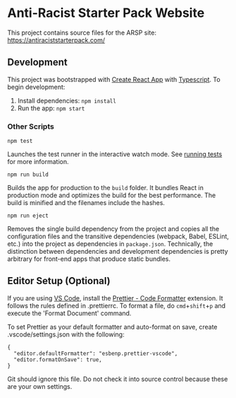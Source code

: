 # Anti-Racist Starter Pack Website

This project contains source files for the ARSP site: https://antiraciststarterpack.com/

## Development

This project was bootstrapped with [Create React App](https://github.com/facebook/create-react-app) with [Typescript](https://www.typescriptlang.org/). To begin development:

1. Install dependencies: `npm install`
2. Run the app: `npm start`

### Other Scripts

`npm test`

Launches the test runner in the interactive watch mode. See [running tests](https://facebook.github.io/create-react-app/docs/running-tests) for more information.

`npm run build`

Builds the app for production to the `build` folder. It bundles React in production mode and optimizes the build for the best performance. The build is minified and the filenames include the hashes.

`npm run eject`

Removes the single build dependency from the project and copies all the configuration files and the transitive dependencies (webpack, Babel, ESLint, etc.) into the project as dependencies in `package.json`. Technically, the distinction between dependencies and development dependencies is pretty arbitrary for front-end apps that produce static bundles.

## Editor Setup (Optional)

If you are using [VS Code](https://code.visualstudio.com/), install the [Prettier - Code Formatter](https://marketplace.visualstudio.com/items?itemName=esbenp.prettier-vscode) extension. It follows the rules defined in .prettierrc. To format a file, do `cmd`+`shift`+`p` and execute the 'Format Document' command.

To set Prettier as your default formatter and auto-format on save, create .vscode/settings.json with the following:

```
{
  "editor.defaultFormatter": "esbenp.prettier-vscode",
  "editor.formatOnSave": true,
}
```

Git should ignore this file. Do not check it into source control because these are your own settings.

